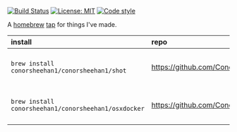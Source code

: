 [![Build Status](https://github.com/ConorSheehan1/homebrew-ConorSheehan1/workflows/ci/badge.svg)](https://github.com/ConorSheehan1/homebrew-ConorSheehan1/actions/)
[![License: MIT](https://img.shields.io/badge/License-MIT-yellow.svg)](https://opensource.org/licenses/MIT)
[![Code style](https://img.shields.io/badge/code_style-rubocop-black.svg)](https://github.com/rubocop-hq/rubocop)

A [homebrew](https://docs.brew.sh/) [tap](https://docs.brew.sh/How-to-Create-and-Maintain-a-Tap) for things I've made.

|install|repo|description|version|
|:-|:-|:-|:-|
|`brew install conorsheehan1/conorsheehan1/shot`|https://github.com/ConorSheehan1/shot|Screenshot Helper for OSX Terminal|1.0.0|
|`brew install conorsheehan1/conorsheehan1/osxdocker`|https://github.com/ConorSheehan1/osxdocker|A CLI for working with docker on OSX|0.1.3|